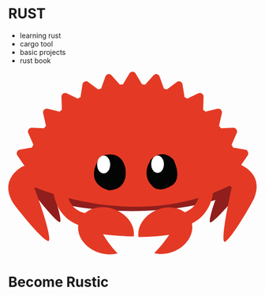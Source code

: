 # RUST
- learning rust 
- cargo tool
- basic projects
- rust book
 
<svg viewBox="0 0 4417 3259" xmlns="http://www.w3.org/2000/svg" fill-rule="evenodd" clip-rule="evenodd" stroke-linejoin="round" stroke-miterlimit="1.414" class="_logo_1keoc8"><g fill-rule="nonzero"><path d="M2189.18 1221.043c-548.47 0-1046.783 65.937-1415.709 173.396v917.909c368.926 107.458 867.239 173.391 1415.71 173.391 627.738 0 1189.73-86.37 1567.226-222.508v-819.659c-377.496-136.15-939.488-222.53-1567.226-222.53z" fill="#8f1e1c"></path><path d="M3780.932 2051.843c-16.07-44.429-19.287-100.641-5.67-154.841 24.374-97.038 93.42-150.826 154.22-120.138 15.075 7.612 28.225 19.712 39.113 35.075.996-.004 1.992 0 2.979.067 0 0 185.633 221.275 13.804 483.346-3.729 14.87-318.892 382.158-391.846 393.85-47.75 7.65 62.046-374.992 187.4-637.359zM735.33 2008.422c22.083-40.125 29.825-94.95 17.57-151.77-21.941-101.734-99.624-171.292-173.508-155.355-18.325 3.95-34.687 12.8-48.608 25.409a58.427 58.427 0 00-3.521-.638s-234.55 174.8-50.238 474.684c3.355 15.587 349.38 453.492 434.63 482.346 55.796 18.883-46.863-385.521-176.325-674.676z" fill="#8f1e1c"></path><path d="M406.113 2033.61l.029.062c.77.605 1.487 1.15-.03-.062z" fill="#e33a25"></path><path d="M4138 1720.43c-3.668-12.766-7.318-25.524-11.093-38.174l127.846-185.213c13.042-18.842 15.709-43.325 7.209-64.813-8.5-21.375-27.042-36.708-49-40.458l-216.192-36.688c-8.367-17.091-17.15-33.925-25.958-50.625l90.82-207.929c9.346-21.196 7.371-45.812-5.012-65.033-12.338-19.317-33.292-30.6-55.621-29.721l-219.4 7.97c-11.363-14.791-22.9-29.45-34.675-43.837l50.42-222.875c5.105-22.638-1.341-46.325-17.095-62.767-15.675-16.383-38.454-23.162-60.109-17.846l-213.704 52.534a1849.59 1849.59 0 00-42.142-36.138l7.7-228.808c.825-23.163-9.97-45.171-28.516-58.021-18.525-12.934-42.054-14.888-62.317-5.275l-199.363 94.78c-16.058-9.21-32.2-18.334-48.516-27.155l-35.23-225.48c-3.57-22.841-18.27-42.241-38.858-51.104-20.512-8.908-44.033-6.033-62.046 7.534L2819.402 318.65a1829.492 1829.492 0 00-52.883-16.712L2689.91 88.117c-7.791-21.788-25.754-37.796-47.658-42.296-21.83-4.463-44.292 3.096-59.43 20.008L2433.21 233.213c-18.091-2.084-36.187-3.984-54.346-5.55L2263.352 33.025c-11.709-19.717-32.375-31.717-54.65-31.717-22.225 0-42.934 12-54.542 31.717l-115.554 194.638c-18.159 1.566-36.342 3.466-54.4 5.55L1834.58 65.829c-15.15-16.912-37.696-24.47-59.45-20.008-21.896 4.55-39.888 20.508-47.638 42.296l-76.675 213.82c-17.75 5.326-35.338 10.947-52.88 16.713l-177.683-133.362c-18.066-13.609-41.583-16.48-62.15-7.534-20.496 8.863-35.254 28.263-38.804 51.105l-35.254 225.479c-16.308 8.82-32.454 17.892-48.554 27.154l-199.342-94.78c-20.242-9.645-43.871-7.658-62.309 5.276-18.52 12.85-29.341 34.858-28.5 58.02l7.646 228.81c-14.187 11.833-28.225 23.908-42.133 36.137L697.192 662.42c-21.712-5.27-44.458 1.463-60.17 17.846-15.813 16.442-22.217 40.13-17.138 62.767l50.329 222.875c-11.675 14.446-23.23 29.046-34.554 43.838l-219.396-7.971c-22.146-.654-43.28 10.404-55.65 29.72-12.396 19.222-14.271 43.838-5.046 65.034l90.892 207.93c-8.83 16.7-17.6 33.533-26.038 50.624l-216.18 36.688c-21.962 3.7-40.474 19.025-49.016 40.458-8.487 21.488-5.733 45.971 7.23 64.813l127.874 185.213c-.987 3.266-1.895 6.566-2.875 9.85l-70.262 74.633 188.92 266.871s1813.136 836.384 3494.991 14.15C4093.22 2013.29 4138 1720.43 4138 1720.43z" fill="#e43a25"></path><path d="M2534.598 1569.83s200.654-219.704 401.313 0c0 0 157.666 292.967 0 439.43 0 0-257.988 205.07-401.313 0 0 0-171.996-161.134 0-439.43z" fill="#030404"></path><path d="M2766.906 1651.335c0 85.554-50.429 154.912-112.625 154.912-62.183 0-112.612-69.358-112.612-154.912 0-85.55 50.429-154.917 112.612-154.917 62.196 0 112.625 69.367 112.625 154.917z" fill="#fff"></path><path d="M1639.022 1509.839s344.2-152.4 438.142 187.758c0 0 98.409 396.476-282.654 418.855 0 0-485.926-93.592-155.488-606.613z" fill="#030404"></path><path d="M1811.897 1656.951c0 88.221-52 159.775-116.154 159.775-64.13 0-116.142-71.554-116.142-159.775 0-88.241 52.013-159.775 116.142-159.775 64.154 0 116.154 71.534 116.154 159.775z" fill="#fff"></path><path d="M465.009 2080.068c45.696-51.929 156.712-114.82 148.208-192.841-15.22-139.696-131.067-241.663-258.746-227.747-31.667 3.45-61.075 13.717-87.183 29.317-1.925-.446-3.854-.879-5.784-1.225 0 0-431.796 211.971-185.683 636.072 2.32 21.404 491.034 648.617 628.284 696.38 89.829 31.258-82.963-536.001-239.096-939.956zM3973.124 2061.14c-52.888-44.584-192.342-85.076-195.5-163.493-5.65-140.408 93.8-258.42 222.133-263.583 31.825-1.284 62.434 4.512 90.563 16.07 1.842-.724 3.683-1.441 5.537-2.07 0 0 458.438 145.63 277.896 601.525.875 21.513-389.45 714.234-518.104 781.813-84.204 44.23 22.942-547.63 117.475-970.263zM796.426 2064.827s-5.763 572.067 554.858 699.717l116.892-234.846s-406.23 39.296-437.48-464.871h-234.27zM3651.511 2064.827s5.759 572.067-554.863 699.717l-116.891-234.846s406.229 39.296 437.48-464.871h234.274z" fill="#e43a25"></path><path d="M3246.532 2648.298c-84.375-203.925-356.646-284.888-608.13-180.834-221.358 91.588-352.654 295.967-323.433 482.688 174.775-2.716 362.25-14.045 544.733-40.491 0 0-107.654 174.012-266.07 325.88 106.524 27.495 230.762 19.866 350.316-29.6 251.488-104.055 386.959-353.722 302.584-557.643zM1686.443 2899.936s230.013 30.396 544.459 38.15c27.541-197.963-122.417-407.467-361.671-488.513-264.326-89.534-537.455 11.633-610.06 225.967-72.603 214.333 82.818 460.667 347.143 550.204 117.17 39.692 236.054 41.871 338.454 13.363-153.796-152.105-258.325-339.171-258.325-339.171z" fill="#e43a25"></path></g></svg>


# Become Rustic  
